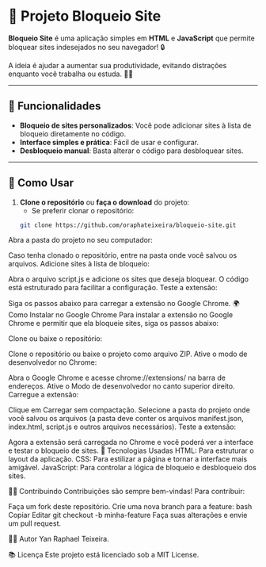 # 🚀 Projeto Bloqueio Site

**Bloqueio Site** é uma aplicação simples em **HTML** e **JavaScript** que permite bloquear sites indesejados no seu navegador! 🔒

A ideia é ajudar a aumentar sua produtividade, evitando distrações enquanto você trabalha ou estuda. 🧑‍💻

---

## 📝 Funcionalidades

- **Bloqueio de sites personalizados**: Você pode adicionar sites à lista de bloqueio diretamente no código.
- **Interface simples e prática**: Fácil de usar e configurar.
- **Desbloqueio manual**: Basta alterar o código para desbloquear sites.

---

## 🌱 Como Usar

1. **Clone o repositório** ou **faça o download** do projeto:
   - Se preferir clonar o repositório:
   ```bash
   git clone https://github.com/oraphateixeira/bloqueio-site.git
Abra a pasta do projeto no seu computador:

Caso tenha clonado o repositório, entre na pasta onde você salvou os arquivos.
Adicione sites à lista de bloqueio:

Abra o arquivo script.js e adicione os sites que deseja bloquear. O código está estruturado para facilitar a configuração.
Teste a extensão:

Siga os passos abaixo para carregar a extensão no Google Chrome.
🌍 Como Instalar no Google Chrome
Para instalar a extensão no Google Chrome e permitir que ela bloqueie sites, siga os passos abaixo:

Clone ou baixe o repositório:

Clone o repositório ou baixe o projeto como arquivo ZIP.
Ative o modo de desenvolvedor no Chrome:

Abra o Google Chrome e acesse chrome://extensions/ na barra de endereços.
Ative o Modo de desenvolvedor no canto superior direito.
Carregue a extensão:

Clique em Carregar sem compactação.
Selecione a pasta do projeto onde você salvou os arquivos (a pasta deve conter os arquivos manifest.json, index.html, script.js e outros arquivos necessários).
Teste a extensão:

Agora a extensão será carregada no Chrome e você poderá ver a interface e testar o bloqueio de sites.
📖 Tecnologias Usadas
HTML: Para estruturar o layout da aplicação.
CSS: Para estilizar a página e tornar a interface mais amigável.
JavaScript: Para controlar a lógica de bloqueio e desbloqueio dos sites.

🧑‍💻 Contribuindo
Contribuições são sempre bem-vindas! Para contribuir:

Faça um fork deste repositório.
Crie uma nova branch para a feature:
bash
Copiar
Editar
git checkout -b minha-feature
Faça suas alterações e envie um pull request.

👨‍💻 Autor
Yan Raphael Teixeira.

📚 Licença
Este projeto está licenciado sob a MIT License.